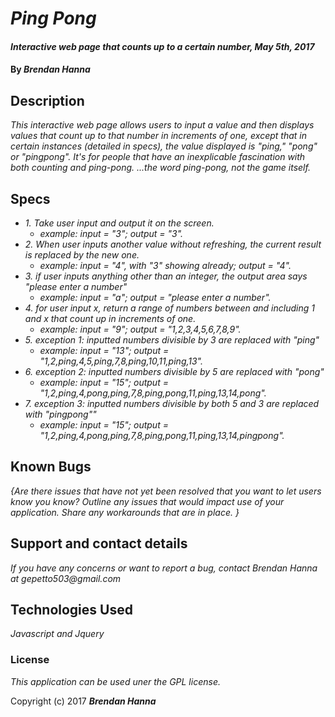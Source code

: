 # _Ping Pong_

#### _Interactive web page that counts up to a certain number, May 5th, 2017_

#### By _**Brendan Hanna**_

## Description

_This interactive web page allows users to input a value and then displays values that count up to that number in increments of one, except that in certain instances (detailed in specs), the value displayed is "ping," "pong" or "pingpong".  It's for people that have an inexplicable fascination with both counting and ping-pong.  ...the word ping-pong, not the game itself._

## Specs

* _1. Take user input and output it on the screen._
  * _example: input = "3"; output = "3"._
* _2. When user inputs another value without refreshing, the current result is replaced by the new one._
  * _example: input = "4", with "3" showing already; output = "4"._
* _3. if user inputs anything other than an integer, the output area says "please enter a number"_
  * _example: input = "a"; output = "please enter a number"._
* _4. for user input x, return a range of numbers between and including 1 and x that count up in increments of one._
  * _example: input = "9"; output = "1,2,3,4,5,6,7,8,9"._
* _5. exception 1: inputted numbers divisible by 3 are replaced with "ping"_
  * _example: input = "13"; output = "1,2,ping,4,5,ping,7,8,ping,10,11,ping,13"._
* _6. exception 2: inputted numbers divisible by 5 are replaced with "pong"_
  * _example: input = "15"; output = "1,2,ping,4,pong,ping,7,8,ping,pong,11,ping,13,14,pong"._
* _7. exception 3: inputted numbers divisible by both 5 and 3 are replaced with "pingpong""_
  * _example: input = "15"; output = "1,2,ping,4,pong,ping,7,8,ping,pong,11,ping,13,14,pingpong"._


## Known Bugs

_{Are there issues that have not yet been resolved that you want to let users know you know?  Outline any issues that would impact use of your application.  Share any workarounds that are in place. }_

## Support and contact details

_If you have any concerns or want to report a bug, contact Brendan Hanna at gepetto503@gmail.com_

## Technologies Used

_Javascript and Jquery_

### License

*This application can be used uner the GPL license.*

Copyright (c) 2017 **_Brendan Hanna_**
